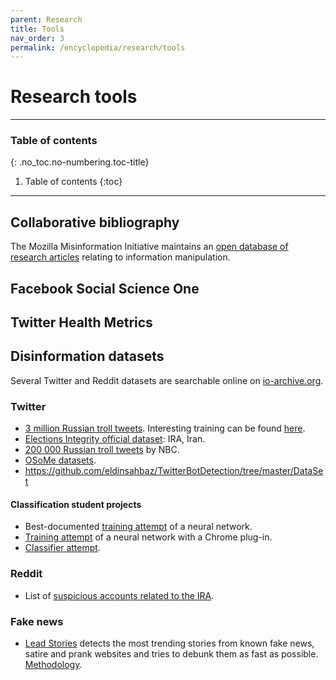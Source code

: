 ```yaml
---
parent: Research
title: Tools
nav_order: 3
permalink: /encyclopedia/research/tools
---
```


# Research tools

- - -

### Table of contents
{: .no_toc.no-numbering.toc-title}

1. Table of contents
{:toc}

- - -

## Collaborative bibliography

The Mozilla Misinformation Initiative maintains an [open database of research articles](https://airtable.com/universe/expPeddCpX0wOeNNE/misinformation-research?explore=true) relating to information manipulation.


## Facebook Social Science One

<!-- à rédiger -->

## Twitter Health Metrics

<!-- à rédiger -->

## Disinformation datasets

Several Twitter and Reddit datasets are searchable online on [io-archive.org](https://www.io-archive.org/).

### Twitter

- [3 million Russian troll tweets](https://github.com/fivethirtyeight/russian-troll-tweets).
Interesting training can be found [here](https://github.com/warproxxx/Twitter-Bot-or-Not).
- [Elections Integrity official dataset](https://about.twitter.com/en_us/values/elections-integrity.html#data): IRA, Iran.
- [200 000 Russian troll tweets](https://www.nbcnews.com/tech/social-media/now-available-more-200-000-deleted-russian-troll-tweets-n844731) by NBC.
- [OSoMe datasets](https://botometer.iuni.iu.edu/bot-repository/datasets.html).
- https://github.com/eldinsahbaz/TwitterBotDetection/tree/master/DataSet

#### Classification student projects

- Best-documented [training attempt](https://github.com/Ares513/DetectingTrolls) of a neural network.
- [Training attempt](https://github.com/sid-devic/RuTroll) of a neural network with a Chrome plug-in.
- [Classifier attempt](https://github.com/dylanrandle/troll_classification).


### Reddit

- List of [suspicious accounts related to the IRA](https://www.reddit.com/wiki/suspiciousaccounts).

### Fake news

- [Lead Stories](https://trendolizer-picks.leadstories.com) detects the most trending stories from known fake news, satire and prank websites and tries to debunk them as fast as possible. [Methodology](https://leadstories.com/how-we-work.html).
